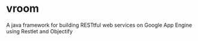 vroom
=====

A java framework for building RESTtful web services on Google App Engine using Restlet and Objectify
